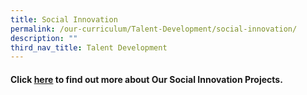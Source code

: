 ```yaml
---
title: Social Innovation
permalink: /our-curriculum/Talent-Development/social-innovation/
description: ""
third_nav_title: Talent Development
---
```

#### Click [here](https://moe-cedargirlssec-staging.netlify.app/centre-for-social-innovation/incubating-spaces/our-social-innovation-projects/) to find out more about Our Social Innovation Projects.